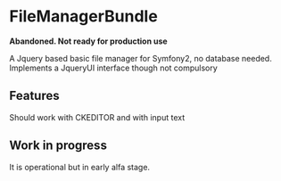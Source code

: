 FileManagerBundle
==========================

**Abandoned. Not ready for production use**

A Jquery based basic file manager for Symfony2, no database needed.
Implements a JqueryUI interface though not compulsory

Features
--------
Should work with CKEDITOR and with input text

Work in progress
----------------
It is operational but in early alfa stage.

